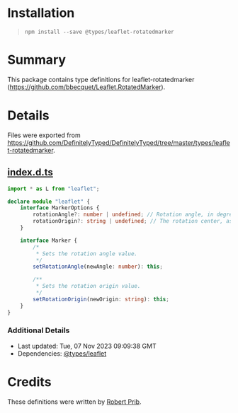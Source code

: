 # Installation
> `npm install --save @types/leaflet-rotatedmarker`

# Summary
This package contains type definitions for leaflet-rotatedmarker (https://github.com/bbecquet/Leaflet.RotatedMarker).

# Details
Files were exported from https://github.com/DefinitelyTyped/DefinitelyTyped/tree/master/types/leaflet-rotatedmarker.
## [index.d.ts](https://github.com/DefinitelyTyped/DefinitelyTyped/tree/master/types/leaflet-rotatedmarker/index.d.ts)
````ts
import * as L from "leaflet";

declare module "leaflet" {
    interface MarkerOptions {
        rotationAngle?: number | undefined; // Rotation angle, in degrees, clockwise. (Default = 0)
        rotationOrigin?: string | undefined; // The rotation center, as a transform-origin CSS rule. (Default = 'bottom center')
    }

    interface Marker {
        /*
         * Sets the rotation angle value.
         */
        setRotationAngle(newAngle: number): this;

        /**
         * Sets the rotation origin value.
         */
        setRotationOrigin(newOrigin: string): this;
    }
}

````

### Additional Details
 * Last updated: Tue, 07 Nov 2023 09:09:38 GMT
 * Dependencies: [@types/leaflet](https://npmjs.com/package/@types/leaflet)

# Credits
These definitions were written by [Robert Prib](https://github.com/robert-prib-polestar).
